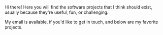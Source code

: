 Hi there! Here you will find the software projects that I think should exist, usually because they're useful, fun, or challenging.

My email is available, if you'd like to get in touch, and below are my favorite projects.
